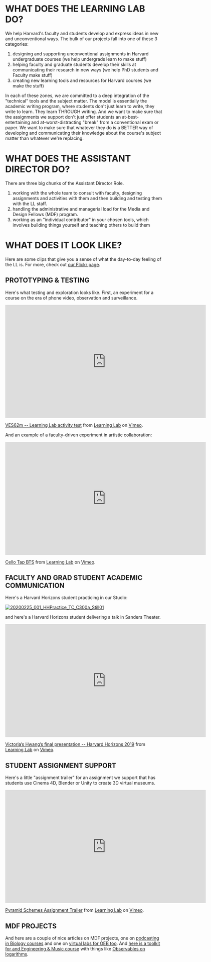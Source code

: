 # WHAT DOES THE LEARNING LAB DO?

We help Harvard's faculty and students develop and express ideas in new and unconventional ways. The bulk of our projects fall into one of these 3 categories:

1. designing and supporting unconventional assignments in Harvard undergraduate courses (we help undergrads learn to make stuff)
2. helping faculty and graduate students develop their skills at communicating their research in new ways (we help PhD students and Faculty make stuff)
3. creating new learning tools and resources for Harvard courses (we make the stuff) 

In each of these zones, we are committed to a deep integration of the "technical" tools and the subject matter. The model is essentially the academic writing program, where students don't just learn to write, they write to learn. They learn THROUGH writing. And we want to make sure that the assignments we support don't just offer students an at-best-entertaining and at-worst-distracting "break" from a conventional exam or paper. We want to make sure that whatever they do is a BETTER way of developing and communicating their knowledge about the course's subject matter than whatever we're replacing.

# WHAT DOES THE ASSISTANT DIRECTOR DO?

There are three big chunks of the Assistant Director Role.

1. working with the whole team to consult with faculty, designing assignments and activities with them and then building and testing them with the LL staff.
2. handling the administrative and managerial load for the Media and Design Fellows (MDF) program.
3. working as an "individual contributor" in your chosen tools, which involves building things yourself and teaching others to build them


# WHAT DOES IT LOOK LIKE? 

Here are some clips that give you a sense of what the day-to-day feeling of the LL is. For more, check out [our Flickr page](https://www.flickr.com/photos/boklearninglab).

## PROTOTYPING & TESTING

Here's what testing and exploration looks like. First, an experiment for a course on the era of phone video, observation and surveillance.

<iframe src="https://player.vimeo.com/video/508514847?h=0c09e98c66&title=0&byline=0&portrait=0" width="640" height="360" frameborder="0" allow="autoplay; fullscreen; picture-in-picture" allowfullscreen></iframe>
<p><a href="https://vimeo.com/508514847">VES62m -- Learning Lab activity test</a> from <a href="https://vimeo.com/derekbokcenter">Learning Lab</a> on <a href="https://vimeo.com">Vimeo</a>.</p>

And an example of a faculty-driven experiment in artistic collaboration:

<iframe src="https://player.vimeo.com/video/508587392?h=6047326565&title=0&byline=0&portrait=0" width="640" height="360" frameborder="0" allow="autoplay; fullscreen; picture-in-picture" allowfullscreen></iframe>
<p><a href="https://vimeo.com/508587392">Cello Tap BTS</a> from <a href="https://vimeo.com/derekbokcenter">Learning Lab</a> on <a href="https://vimeo.com">Vimeo</a>.</p>


## FACULTY AND GRAD STUDENT ACADEMIC COMMUNICATION

Here's a Harvard Horizons student practicing in our Studio:

<a data-flickr-embed="true" href="https://www.flickr.com/photos/boklearninglab/51383398775/" title="20200225_001_HHPractice_TC_C300a_Still01"><img src="https://live.staticflickr.com/65535/51383398775_f54e58a518_h.jpg" alt="20200225_001_HHPractice_TC_C300a_Still01"></a>

and here's a Harvard Horizons student delivering a talk in Sanders Theater.

<iframe src="https://player.vimeo.com/video/508580710?h=c19fbdee4c&title=0&byline=0&portrait=0" width="640" height="360" frameborder="0" allow="autoplay; fullscreen; picture-in-picture" allowfullscreen></iframe>
<p><a href="https://vimeo.com/508580710">Victoria&rsquo;s Hwang&rsquo;s final presentation -- Harvard Horizons 2019</a> from <a href="https://vimeo.com/derekbokcenter">Learning Lab</a> on <a href="https://vimeo.com">Vimeo</a>.</p>

## STUDENT ASSIGNMENT SUPPORT

Here's a little "assignment trailer" for an assignment we support that has students use Cinema 4D, Blender or Unity to create 3D virtual museums.

<iframe src="https://player.vimeo.com/video/161467402?h=0db829a497&title=0&byline=0&portrait=0" width="640" height="360" frameborder="0" allow="autoplay; fullscreen; picture-in-picture" allowfullscreen></iframe>
<p><a href="https://vimeo.com/161467402">Pyramid Schemes Assignment Trailer</a> from <a href="https://vimeo.com/derekbokcenter">Learning Lab</a> on <a href="https://vimeo.com">Vimeo</a>.</p>


## MDF PROJECTS

And here are a couple of nice articles on MDF projects, one on [podcasting in Biology courses](https://bokcenter.harvard.edu/news/science-through-story-podcasts-oeb50) and one on [virtual labs for OEB too](https://bokcenter.harvard.edu/news/lab-3d-success-virtual-labs-oeb-126). And [here is a toolkit for and Engineering & Music course](https://gened1080.bok.tools/math.html) with things like [Observables on logarithms](https://observablehq.com/@hzsteinberg/logarithms).
